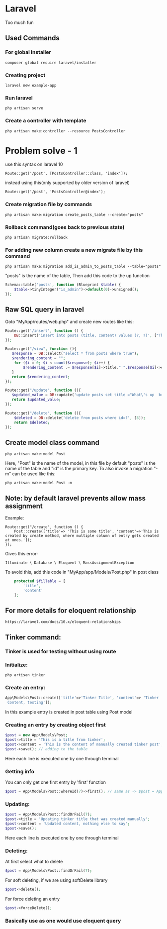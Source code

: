 # Laravel
Too much fun
## Used Commands
### For global installer
```
composer global require laravel/installer
```
### Creating project
```
laravel new example-app
```
### Run laravel
```
php artisan serve
```
### Create a controller with template
```
php artisan make:controller --resource PostsController
```
# Problem solve - 1
use this syntax on laravel 10
```
Route::get('/post', [PostsController::class, 'index']);
```
instead using this(only supported by older version of laravel)
```
Route::get('/post', 'PostsController@index');
```

### Create migration file by commands
```
php artisan make:migration create_posts_table --create="posts"
```

### Rollback command(goes back to previous state)
```
php artisan migrate:rollback
```

### For adding new column create a new migrate file by this command
```
php artisan make:migration add_is_admin_to_posts_table --table="posts"
```
"posts" is the name of the table, Then add this code to the up function
```php
Schema::table('posts', function (Blueprint $table) {
    $table->tinyInteger("is_admin")->default(0)->unsigned();
});
```

## Raw SQL query in laravel
Goto "MyApp/routes/web.php" and create new routes like this:
```php
Route::get('/insert', function () {
    DB::insert('insert into posts (title, content) values (?, ?)', ["This is manual query", "I am awesome"]);
});
```
```php
Route::get("/view", function (){
   $response = DB::select("select * from posts where true");
   $rendering_content = "";
    for ($i = 0; $i < count($response); $i++) {
        $rendering_content .= $response[$i]->title." ".$response[$i]->content." ".$i.", ";
   }
   return $rendering_content;
});
```

```php
Route::get("/update", function (){
   $updated_value = DB::update('update posts set title ="What\'s up  bro updated" where id=?', [3]);
   return $updated_value;
});
```

```php
Route::get("/delete", function (){
    $deleted = DB::delete('delete from posts where id=?', [3]);
    return $deleted;
});
```

## Create model class command
```
php artisan make:model Post
```
Here, "Post" is the name of the model, in this file by default "posts" is the name of the table and "id" is the primary key. To also invoke a migration "-m" can be used like this:
```
php artisan make:model Post -m
```

## Note: by default laravel prevents allow mass assignment
Example:
```
Route::get("/create", function () {
    Post::create(['title'=> 'This is some title', 'content'=>'This is created by create method, where multiple column of entry gets created at ones.']);
});
```
Gives this error-
```
Illuminate \ Database \ Eloquent \ MassAssignmentException
```
To avoid this, add this code in "MyApp/app/Models/Post.php" in post class
```php
    protected $fillable = [
        'title',
        'content'
    ];
```
## For more details for eloquent relationship
```
https://laravel.com/docs/10.x/eloquent-relationships
```

## Tinker command:
### Tinker is used for testing without using route
### Initialize:
```
php artisan tinker
```
### Create an entry:
```php
App\Models\Post::create(['title'=>'Tinker Title', 'content'=> 'Tinker
 Content, testing']);
```
In this example entry is created in post table using Post model

### Creating an entry by creating object first
```php
$post = new App\Models\Post;
$post->title = 'This is a title from tinker';
$post->content = 'This is the content of manually created tinker post';
$post->save(); // adding to the table
```
Here each line is executed one by one through terminal
### Getting info
You can only get one first entry by 'first' function
```php
$post = App\Models\Post::whereId(7)->first(); // same as -> $post = App\Models\Post::where('id', 7)->first();
```
### Updating:
```php
$post = App\Models\Post::findOrFail(7);
$post->title = 'Updating tinker title that was created manually';
$post->content = 'Updated content, nothing else to say';
$post->save();
```
Here each line is executed one by one through terminal
### Deleting:
At first select what to delete
```php
$post = App\Models\Post::findOrFail(7);
```
For soft deleting, if we are using softDelete library
```php
$post->delete();
```
For force deleting an entry
```php
$post->forceDelete();
```
### Basically use as one would use eloquent query 